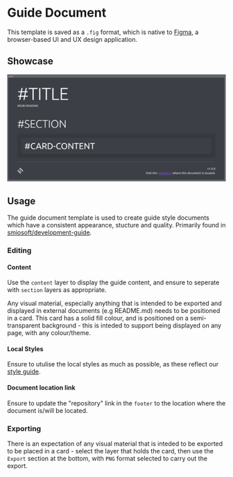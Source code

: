# Guide Document

This template is saved as a `.fig` format, which is native to [Figma](https://www.figma.com/), a browser-based UI and UX design application.

## Showcase

![showcase](./.assets/showcase.png)

## Usage

The guide document template is used to create guide style documents which have a consistent appearance, stucture and quality. Primarily found in [smiosoft/development-guide](https://github.com/smiosoft/development-guide).

### Editing

#### Content

Use the `content` layer to display the guide content, and ensure to seperate with `section` layers as appropriate.

Any visual material, especially anything that is intended to be exported and displayed in external documents (e.g README.md) needs to be positioned in a card. This card has a solid fill colour, and is positioned on a semi-transparent background - this is inteded to support being displayed on any page, with any colour/theme.

#### Local Styles

Ensure to utulise the local styles as much as possible, as these reflect our [style guide](https://github.com/smiosoft/development-guide/tree/master/src/style-guide).

#### Document location link

Ensure to update the "repository" link in the `footer` to the location where the document is/will be located.

### Exporting

There is an expectation of any visual material that is inteded to be exported to be placed in a card - select the layer that holds the card, then use the `Export` section at the bottom, with `PNG` format selected to carry out the export.
